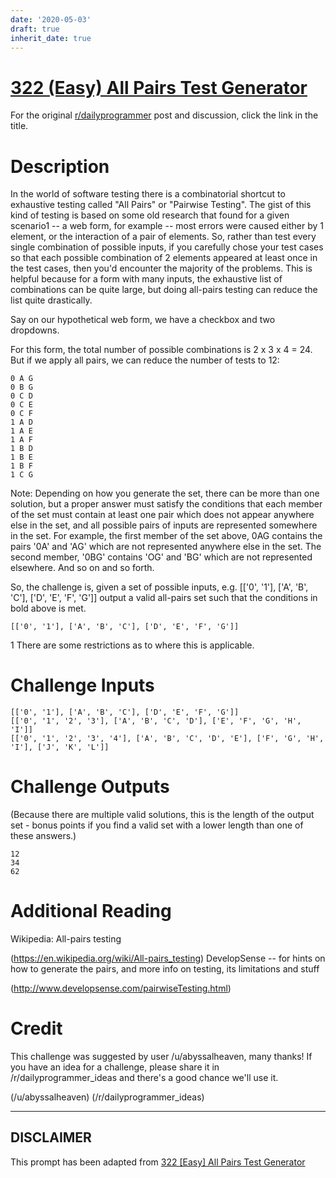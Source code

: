 ```yaml
---
date: '2020-05-03'
draft: true
inherit_date: true
---
```


# [322 (Easy) All Pairs Test Generator](https://www.reddit.com/r/dailyprogrammer/comments/6l3hd8/20170703_challenge_322_easy_all_pairs_test/)

For the original [r/dailyprogrammer](https://www.reddit.com/r/dailyprogrammer/) post and discussion, click the link in the title.

# Description
In the world of software testing there is a combinatorial shortcut to exhaustive testing called "All Pairs" or "Pairwise Testing". The gist of this kind of testing is based on some old research that found for a given scenario1 -- a web form, for example -- most errors were caused either by 1 element, or the interaction of a pair of elements. So, rather than test every single combination of possible inputs, if you carefully chose your test cases so that each possible combination of 2 elements appeared at least once in the test cases, then you'd encounter the majority of the problems. This is helpful because for a form with many inputs, the exhaustive list of combinations can be quite large, but doing all-pairs testing can reduce the list quite drastically.

Say on our hypothetical web form, we have a checkbox and two dropdowns.

For this form, the total number of possible combinations is 2 x 3 x 4 = 24. But if we apply all pairs, we can reduce the number of tests to 12:


```
0 A G
0 B G
0 C D
0 C E
0 C F
1 A D
1 A E
1 A F
1 B D
1 B E
1 B F
1 C G
```
Note: Depending on how you generate the set, there can be more than one solution, but a proper answer must satisfy the conditions that each member of the set must contain at least one pair which does not appear anywhere else in the set, and all possible pairs of inputs are represented somewhere in the set. For example, the first member of the set above, 0AG contains the pairs '0A' and 'AG' which are not represented anywhere else in the set. The second member, '0BG' contains 'OG' and 'BG' which are not represented elsewhere. And so on and so forth.

So, the challenge is, given a set of possible inputs, e.g. [['0', '1'], ['A', 'B', 'C'], ['D', 'E', 'F', 'G']] output a valid all-pairs set such that the conditions in bold above is met.


```
[['0', '1'], ['A', 'B', 'C'], ['D', 'E', 'F', 'G']]
```
1 There are some restrictions as to where this is applicable.

# Challenge Inputs

```
[['0', '1'], ['A', 'B', 'C'], ['D', 'E', 'F', 'G']]
[['0', '1', '2', '3'], ['A', 'B', 'C', 'D'], ['E', 'F', 'G', 'H', 'I']]
[['0', '1', '2', '3', '4'], ['A', 'B', 'C', 'D', 'E'], ['F', 'G', 'H', 'I'], ['J', 'K', 'L']]
```
# Challenge Outputs
(Because there are multiple valid solutions, this is the length of the output set - bonus points if you find a valid set with a lower length than one of these answers.)


```
12
34
62
```
# Additional Reading
Wikipedia: All-pairs testing

(https://en.wikipedia.org/wiki/All-pairs_testing)
DevelopSense -- for hints on how to generate the pairs, and more info on testing, its limitations and stuff

(http://www.developsense.com/pairwiseTesting.html)
# Credit
This challenge was suggested by user /u/abyssalheaven, many thanks! If you have an idea for a challenge, please share it in /r/dailyprogrammer_ideas and there's a good chance we'll use it. 

(/u/abyssalheaven)
(/r/dailyprogrammer_ideas)

----
## **DISCLAIMER**
This prompt has been adapted from [322 [Easy] All Pairs Test Generator](https://www.reddit.com/r/dailyprogrammer/comments/6l3hd8/20170703_challenge_322_easy_all_pairs_test/
)

